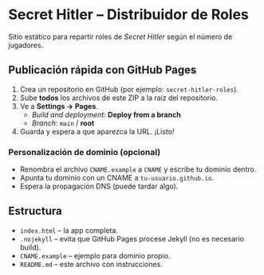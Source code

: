 # Secret Hitler – Distribuidor de Roles

Sitio estático para repartir roles de *Secret Hitler* según el número de jugadores.

## Publicación rápida con GitHub Pages

1. Crea un repositorio en GitHub (por ejemplo: `secret-hitler-roles`).
2. Sube **todos** los archivos de este ZIP a la raíz del repositorio.
3. Ve a **Settings → Pages**.
   - *Build and deployment*: **Deploy from a branch**
   - *Branch*: `main` / **root**
4. Guarda y espera a que aparezca la URL. ¡Listo!

### Personalización de dominio (opcional)
- Renombra el archivo `CNAME.example` a `CNAME` y escribe tu dominio dentro.
- Apunta tu dominio con un CNAME a `tu-usuario.github.io`.
- Espera la propagación DNS (puede tardar algo).

## Estructura
- `index.html` – la app completa.
- `.nojekyll` – evita que GitHub Pages procese Jekyll (no es necesario build).
- `CNAME.example` – ejemplo para dominio propio.
- `README.md` – este archivo con instrucciones.